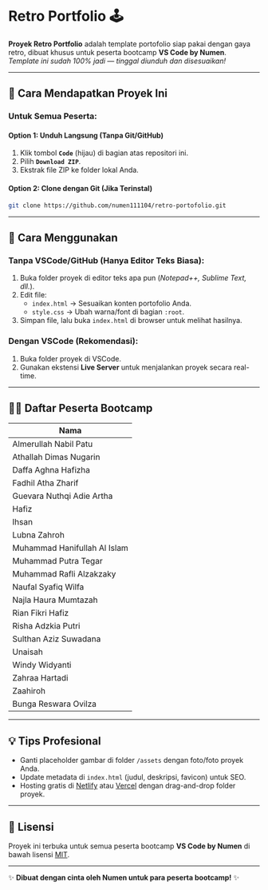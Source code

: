 # Retro Portfolio 🕹️  

**Proyek Retro Portfolio** adalah template portofolio siap pakai dengan gaya retro, dibuat khusus untuk peserta bootcamp **VS Code by Numen**.  
*Template ini sudah 100% jadi — tinggal diunduh dan disesuaikan!*  

---

## 🎁 Cara Mendapatkan Proyek Ini  
### **Untuk Semua Peserta**:  

#### **Option 1: Unduh Langsung (Tanpa Git/GitHub)**  
1. Klik tombol **`Code`** (hijau) di bagian atas repositori ini.  
2. Pilih **`Download ZIP`**.  
3. Ekstrak file ZIP ke folder lokal Anda.  

#### **Option 2: Clone dengan Git (Jika Terinstal)**  
```bash
git clone https://github.com/numen111104/retro-portofolio.git
```

---

## 🚀 Cara Menggunakan  
### **Tanpa VSCode/GitHub** (Hanya Editor Teks Biasa):  
1. Buka folder proyek di editor teks apa pun (*Notepad++, Sublime Text, dll.*).  
2. Edit file:  
   - `index.html` → Sesuaikan konten portofolio Anda.  
   - `style.css` → Ubah warna/font di bagian `:root`.  
3. Simpan file, lalu buka `index.html` di browser untuk melihat hasilnya.  

### **Dengan VSCode (Rekomendasi)**:  
1. Buka folder proyek di VSCode.  
2. Gunakan ekstensi **Live Server** untuk menjalankan proyek secara real-time.  

---

## 👨‍💻 Daftar Peserta Bootcamp  
| Nama                             |  
|----------------------------------|  
| Almerullah Nabil Patu            |
| Athallah Dimas Nugarin           |
| Daffa Aghna Hafizha              |
| Fadhil Atha Zharif               |
| Guevara Nuthqi Adie Artha        |
| Hafiz                            |
| Ihsan                            |
| Lubna Zahroh                     |
| Muhammad Hanifullah Al Islam     |
| Muhammad Putra Tegar             |
| Muhammad Rafli Alzakzaky         |
| Naufal Syafiq Wilfa              |
| Najla Haura Mumtazah             |
| Rian Fikri Hafiz                 |
| Risha Adzkia Putri               |
| Sulthan Aziz Suwadana            |
| Unaisah                          |
| Windy Widyanti                   |
| Zahraa Hartadi                   |
| Zaahiroh                         |
| Bunga Reswara Ovilza             |

---

## 💡 Tips Profesional  
- Ganti placeholder gambar di folder `/assets` dengan foto/foto proyek Anda.  
- Update metadata di `index.html` (judul, deskripsi, favicon) untuk SEO.  
- Hosting gratis di [Netlify](https://www.netlify.com/) atau [Vercel](https://vercel.com/) dengan drag-and-drop folder proyek.  

---

## 📜 Lisensi  
Proyek ini terbuka untuk semua peserta bootcamp **VS Code by Numen** di bawah lisensi [MIT](LICENSE).  

---  

✨ **Dibuat dengan cinta oleh Numen untuk para peserta bootcamp!** ✨  
```
